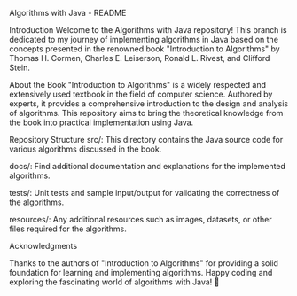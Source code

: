 Algorithms with Java - README

Introduction
Welcome to the Algorithms with Java repository! This branch is dedicated to my journey of implementing algorithms in Java based on the concepts presented in the renowned book "Introduction to Algorithms" by Thomas H. Cormen, Charles E. Leiserson, Ronald L. Rivest, and Clifford Stein.

About the Book
"Introduction to Algorithms" is a widely respected and extensively used textbook in the field of computer science. Authored by experts, it provides a comprehensive introduction to the design and analysis of algorithms. This repository aims to bring the theoretical knowledge from the book into practical implementation using Java.

Repository Structure
src/: This directory contains the Java source code for various algorithms discussed in the book.

docs/: Find additional documentation and explanations for the implemented algorithms.

tests/: Unit tests and sample input/output for validating the correctness of the algorithms.

resources/: Any additional resources such as images, datasets, or other files required for the algorithms.

Acknowledgments

Thanks to the authors of "Introduction to Algorithms" for providing a solid foundation for learning and implementing algorithms.
Happy coding and exploring the fascinating world of algorithms with Java! 🚀
